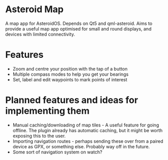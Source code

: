 # Asteroid Map
A map app for AsteroidOS. Depends on Qt5 and qml-asteroid. Aims to provide a useful map app optimised for small and round displays, and devices with limited connectivity.
# Features
- Zoom and centre your position with the tap of a button
- Multiple compass modes to help you get your bearings
- Set, label and edit waypoints to mark points of interest

# Planned features and ideas for implementing them
- Manual caching/downloading of map tiles - A useful feature for going offline. The plugin already has automatic caching, but it might be worth exposing this to the user.
- Importing navigation routes - perhaps sending these over from a paired device as GPX, or something else. Probably way off in the future.
- Some sort of navigation system on watch? 
